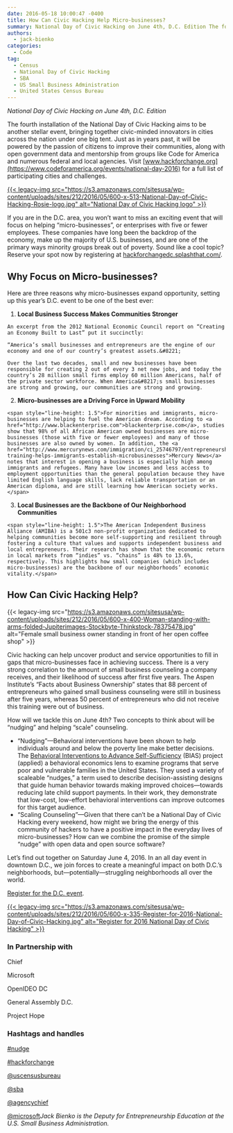 ```yaml
---
date: 2016-05-18 10:00:47 -0400
title: How Can Civic Hacking Help Micro-businesses?
summary: National Day of Civic Hacking on June 4th, D.C. Edition The fourth installation of the National Day of Civic Hacking aims to be another stellar event, bringing together civic-minded innovators in cities across the nation under one big tent. Just as in years past, it will be powered by the passion of citizens to improve
authors:
  - jack-bienko
categories:
  - Code
tag:
  - Census
  - National Day of Civic Hacking
  - SBA
  - US Small Business Administration
  - United States Census Bureau
---
```


_National Day of Civic Hacking on June 4th, D.C. Edition_

The fourth installation of the National Day of Civic Hacking aims to be another stellar event, bringing together civic-minded innovators in cities across the nation under one big tent. Just as in years past, it will be powered by the passion of citizens to improve their communities, along with open government data and mentorship from groups like Code for America and numerous federal and local agencies. Visit [www.hackforchange.org](https://www.codeforamerica.org/events/national-day-2016) for a full list of participating cities and challenges.

[{{< legacy-img src="https://s3.amazonaws.com/sitesusa/wp-content/uploads/sites/212/2016/05/600-x-513-National-Day-of-Civic-Hacking-Rosie-logo.jpg" alt="National Day of Civic Hacking logo" >}}](https://www.codeforamerica.org/events/national-day-2016)

If you are in the D.C. area, you won’t want to miss an exciting event that will focus on helping “micro-businesses”, or enterprises with five or fewer employees. These companies have long been the backdrop of the economy, make up the majority of U.S. businesses, and are one of the primary ways minority groups break out of poverty. Sound like a cool topic? Reserve your spot now by registering at [hackforchangedc.splashthat.com/](https://hackforchangedc.splashthat.com/).

## Why Focus on Micro-businesses?

Here are three reasons why micro-businesses expand opportunity, setting up this year’s D.C. event to be one of the best ever:

  1. **Local Business Success Makes Communities Stronger**
  
    An excerpt from the 2012 National Economic Council report on “Creating an Economy Built to Last” put it succinctly:
  
    “America’s small businesses and entrepreneurs are the engine of our economy and one of our country’s greatest assets.&#8221;
  
    Over the last two decades, small and new businesses have been responsible for creating 2 out of every 3 net new jobs, and today the country’s 28 million small firms employ 60 million Americans, half of the private sector workforce. When America&#8217;s small businesses are strong and growing, our communities are strong and growing.
  2. **Micro-businesses are a Driving Force in Upward Mobility**
  
    <span style="line-height: 1.5">For minorities and immigrants, micro-businesses are helping to fuel the American dream. According to <a href="http://www.blackenterprise.com">blackenterprise.com</a>, studies show that 98% of all African American owned businesses are micro-businesses (those with five or fewer employees) and many of those businesses are also owned by women. In addition, the <a href="http://www.mercurynews.com/immigration/ci_25746797/entrepreneurship-training-helps-immigrants-establish-microbusinesses">Mercury News</a> notes that interest in opening a business is especially high among immigrants and refugees. Many have low incomes and less access to employment opportunities than the general population because they have limited English language skills, lack reliable transportation or an American diploma, and are still learning how American society works.</span>
  3. **Local Businesses are the Backbone of Our Neighborhood Communities**
  
    <span style="line-height: 1.5">The American Independent Business Alliance (AMIBA) is a 501c3 non-profit organization dedicated to helping communities become more self-supporting and resilient through fostering a culture that values and supports independent business and local entrepreneurs. Their research has shown that the economic return in local markets from “indies” vs. “chains” is 48% to 13.6%, respectively. This highlights how small companies (which includes micro-businesses) are the backbone of our neighborhoods’ economic vitality.</span>

## How Can Civic Hacking Help?

{{< legacy-img src="https://s3.amazonaws.com/sitesusa/wp-content/uploads/sites/212/2016/05/600-x-400-Woman-standing-with-arms-folded-Jupiterimages-Stockbyte-Thinkstock-78375478.jpg" alt="Female small business owner standing in front of her open coffee shop" >}}

Civic hacking can help uncover product and service opportunities to fill in gaps that micro-businesses face in achieving success. There is a very strong correlation to the amount of small business counseling a company receives, and their likelihood of success after first five years. The Aspen Institute’s “Facts about Business Ownership” states that 88 percent of entrepreneurs who gained small business counseling were still in business after five years, whereas 50 percent of entrepreneurs who did not receive this training were out of business.

How will we tackle this on June 4th? Two concepts to think about will be “nudging” and helping “scale” counseling.

  * “Nudging”—Behavioral interventions have been shown to help individuals around and below the poverty line make better decisions. The [Behavioral Interventions to Advance Self-Sufficiency](http://www.acf.hhs.gov/programs/opre/research/project/behavioral-interventions-to-advance-self-sufficiency) (BIAS) project (applied) a behavioral economics lens to examine programs that serve poor and vulnerable families in the United States. They used a variety of scaleable “nudges,” a term used to describe decision-assisting designs that guide human behavior towards making improved choices—towards reducing late child support payments. In their work, they demonstrate that low-cost, low-effort behavioral interventions can improve outcomes for this target audience.
  * “Scaling Counseling”—Given that there can’t be a National Day of Civic Hacking every weekend, how might we bring the energy of this community of hackers to have a positive impact in the everyday lives of micro-businesses? How can we combine the promise of the simple “nudge” with open data and open source software?

Let’s find out together on Saturday June 4, 2016. In an all day event in downtown D.C., we join forces to create a meaningful impact on both D.C.’s neighborhoods, but—potentially—struggling neighborhoods all over the world.

[Register for the D.C. event](https://hackforchangedc.splashthat.com/).

[{{< legacy-img src="https://s3.amazonaws.com/sitesusa/wp-content/uploads/sites/212/2016/05/600-x-335-Register-for-2016-National-Day-of-Civic-Hacking.jpg" alt="Register for 2016 National Day of Civic Hacking" >}}](https://hackforchangedc.splashthat.com/)

### In Partnership with

Chief
  
Microsoft
  
OpenIDEO DC
  
General Assembly D.C.
  
Project Hope

### Hashtags and handles

[#nudge](https://twitter.com/hashtag/nudge?src=hash)
  
[#hackforchange](https://twitter.com/hashtag/hackforchange?src=hash)
  
[@uscensusbureau](https://twitter.com/uscensusbureau)
  
[@sba](https://twitter.com/SBAgov)
  
[@agencychief](https://twitter.com/agencychief)
  
[@microsoft](https://twitter.com/microsoft)_Jack Bienko is the Deputy for Entrepreneurship Education at the U.S. Small Business Administration._